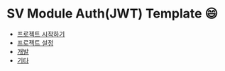 SV Module Auth(JWT) Template :smile:
====================================

* [프로젝트 시작하기](https://github.com/hitechinfo/module_auth_node_001/blob/master/docs/00.%20project_pre.md)  
* [프로젝트 설정](https://github.com/hitechinfo/module_auth_node_001/blob/master/docs/01.project_setting.md)  
* [개발](https://github.com/hitechinfo/module_auth_node_001/blob/master/docs/02.coding_tip.md)  
* [기타](https://github.com/hitechinfo/module_auth_node_001/blob/master/docs/03.etc.md)  
